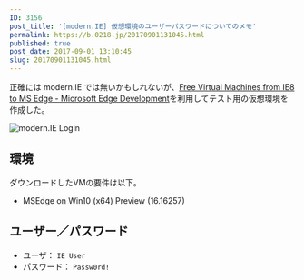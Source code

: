 ```yaml
---
ID: 3156
post_title: '[modern.IE] 仮想環境のユーザーパスワードについてのメモ'
permalink: https://b.0218.jp/20170901131045.html
published: true
post_date: 2017-09-01 13:10:45
slug: 20170901131045.html
---
```

正確には modern.IE では無いかもしれないが、<a href="https://developer.microsoft.com/en-us/microsoft-edge/tools/vms/">Free Virtual Machines from IE8 to MS Edge - Microsoft Edge Development</a>を利用してテスト用の仮想環境を作成した。

<img src="https://i.imgur.com/UH41tmkl.png" alt="modern.IE Login" />

<h2>環境</h2>

ダウンロードしたVMの要件は以下。

<ul>
<li>MSEdge on Win10 (x64) Preview (16.16257)</li>
</ul>

<h2>ユーザー／パスワード</h2>

<ul>
<li>ユーザ： <code>IE User</code></li>
<li>パスワード： <code>Passw0rd!</code></li>
</ul>